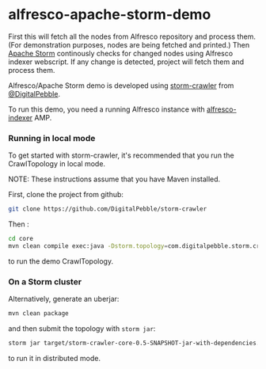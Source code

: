 alfresco-apache-storm-demo
=============
First this will fetch all the nodes from Alfresco repository and process them. (For demonstration purposes, nodes are being fetched and printed.) Then [Apache Storm](https://storm.apache.org/) continously checks for changed nodes using Alfresco indexer webscript. If any change is detected, project will fetch them and process them.

Alfresco/Apache Storm demo is developed using [storm-crawler](https://github.com/DigitalPebble/storm-crawler) from [@DigitalPebble](https://github.com/DigitalPebble). 

To run this demo, you need a running Alfresco instance with [alfresco-indexer](https://github.com/maoo/alfresco-indexer) AMP.

### Running in local mode
To get started with storm-crawler, it's recommended that you run the CrawlTopology in local mode.
 
NOTE: These instructions assume that you have Maven installed.

First, clone the project from github:
 
 ``` sh
 git clone https://github.com/DigitalPebble/storm-crawler
 ```
 
Then :
``` sh
cd core
mvn clean compile exec:java -Dstorm.topology=com.digitalpebble.storm.crawler.CrawlTopology -Dexec.args="-conf crawler-conf.yaml -local"
```
to run the demo CrawlTopology.

### On a Storm cluster
Alternatively, generate an uberjar:
``` sh
mvn clean package
```

and then submit the topology with `storm jar`:

``` sh
storm jar target/storm-crawler-core-0.5-SNAPSHOT-jar-with-dependencies.jar  com.digitalpebble.storm.crawler.CrawlTopology -conf crawler-conf.yaml
```

to run it in distributed mode.
